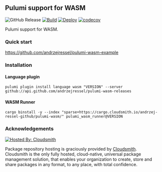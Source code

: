 ## Pulumi support for WASM

![GitHub Release](https://img.shields.io/github/v/release/andrzejressel/pulumi-wasm?include_prereleases&sort=date)
[![Build](https://github.com/andrzejressel/pulumi-wasm/actions/workflows/build.yml/badge.svg?branch=main)](https://github.com/andrzejressel/pulumi-wasm/actions/workflows/build.yml)
[![Deploy](https://github.com/andrzejressel/pulumi-wasm/actions/workflows/deploy.yaml/badge.svg)](https://github.com/andrzejressel/pulumi-wasm/actions/workflows/deploy.yaml)
[![codecov](https://codecov.io/gh/andrzejressel/pulumi-wasm/graph/badge.svg?token=J3IN76CSOP)](https://codecov.io/gh/andrzejressel/pulumi-wasm)


Pulumi support for WASM.

### Quick start

https://github.com/andrzejressel/pulumi-wasm-example

### Installation

#### Language plugin

```
pulumi plugin install language wasm "VERSION" --server github://api.github.com/andrzejressel/pulumi-wasm-releases
```

#### WASM Runner

```
cargo binstall -y --index "sparse+https://cargo.cloudsmith.io/andrzej-ressel-github/pulumi-wasm/" pulumi_wasm_runner@VERSION
```

### Acknowledgements

[![Hosted By: Cloudsmith](https://img.shields.io/badge/OSS%20hosting%20by-cloudsmith-blue?logo=cloudsmith&style=for-the-badge)](https://cloudsmith.com)

Package repository hosting is graciously provided by  [Cloudsmith](https://cloudsmith.com).
Cloudsmith is the only fully hosted, cloud-native, universal package management solution, that
enables your organization to create, store and share packages in any format, to any place, with total
confidence.
